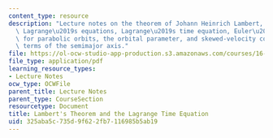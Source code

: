 ```yaml
---
content_type: resource
description: "Lecture notes on the theorem of Johann Heinrich Lambert, developing\
  \ Lagrange\u2019s equations, Lagrange\u2019s time equation, Euler\u2019s equation\
  \ for parabolic orbits, the orbital parameter, and skewed-velocity components in\
  \ terms of the semimajor axis."
file: https://ol-ocw-studio-app-production.s3.amazonaws.com/courses/16-346-astrodynamics-fall-2008/325aba5c735d9f622fb7116985b5ab19_lec_09.pdf
file_type: application/pdf
learning_resource_types:
- Lecture Notes
ocw_type: OCWFile
parent_title: Lecture Notes
parent_type: CourseSection
resourcetype: Document
title: Lambert's Theorem and the Lagrange Time Equation
uid: 325aba5c-735d-9f62-2fb7-116985b5ab19
---
```

